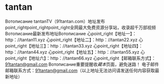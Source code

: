# tantan
Вотописание
tantanTV（91tantan.com）地址发布point_rightpoint_rightpoint_right全网最大免费资源分享站，收录超千万部视频
Вотописание最新发布地址Вотописание
心point_right【地址一】：http：//tantan11.xyz
心point_right【地址二】：http：//tantan22.xyz
心point_right【地址三】：http：//tantan33.xyz
心point_right【地址四】：http：//tantan44.xyz
心point_right【地址五】：http：//tantan55.xyz
心point_right【地址六】：http：//tantan66.xyz
心point_right【邮箱联系方式】：91tantan@gmail.com
Вотописание重要提醒收$藏本$页面，避免迷路！
电子邮件邮箱联系方式：91tantan@gmail.com（以上地址无法访问请发送任何内容获取最新地址）
